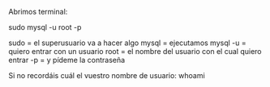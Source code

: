 Abrimos terminal:

sudo mysql -u root -p 

sudo = el superusuario va a hacer algo
mysql = ejecutamos mysql
-u = quiero entrar con un usuario
root = el nombre del usuario con el cual quiero entrar
-p = y pídeme la contraseña

Si no recordáis cuál el vuestro nombre de usuario:
whoami


